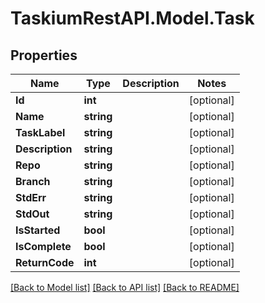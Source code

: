 # TaskiumRestAPI.Model.Task

## Properties

Name | Type | Description | Notes
------------ | ------------- | ------------- | -------------
**Id** | **int** |  | [optional] 
**Name** | **string** |  | [optional] 
**TaskLabel** | **string** |  | [optional] 
**Description** | **string** |  | [optional] 
**Repo** | **string** |  | [optional] 
**Branch** | **string** |  | [optional] 
**StdErr** | **string** |  | [optional] 
**StdOut** | **string** |  | [optional] 
**IsStarted** | **bool** |  | [optional] 
**IsComplete** | **bool** |  | [optional] 
**ReturnCode** | **int** |  | [optional] 

[[Back to Model list]](../README.md#documentation-for-models) [[Back to API list]](../README.md#documentation-for-api-endpoints) [[Back to README]](../README.md)

